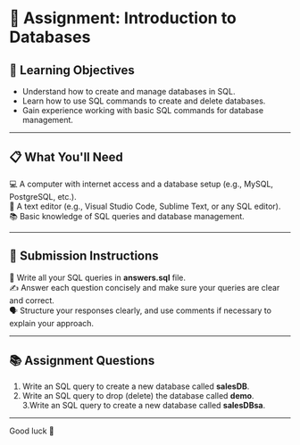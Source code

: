 # 📝 Assignment: Introduction to Databases

## 🎯 Learning Objectives  
- Understand how to create and manage databases in SQL.  
- Learn how to use SQL commands to create and delete databases.  
- Gain experience working with basic SQL commands for database management.

---

## 📋 What You'll Need  
💻 A computer with internet access and a database setup (e.g., MySQL, PostgreSQL, etc.).  
📝 A text editor (e.g., Visual Studio Code, Sublime Text, or any SQL editor).  
📚 Basic knowledge of SQL queries and database management.

---

## 📝 Submission Instructions  
📂 Write all your SQL queries in **answers.sql** file.  
✍️ Answer each question concisely and make sure your queries are clear and correct.  
🗣️ Structure your responses clearly, and use comments if necessary to explain your approach.

---

## 📚 Assignment Questions  
 1. Write an SQL query to create a new database called **salesDB**.  
 2. Write an SQL query to drop (delete) the database called **demo**.  
 3.Write an SQL query to create a new database called **salesDBsa**.

---

Good luck 🚀